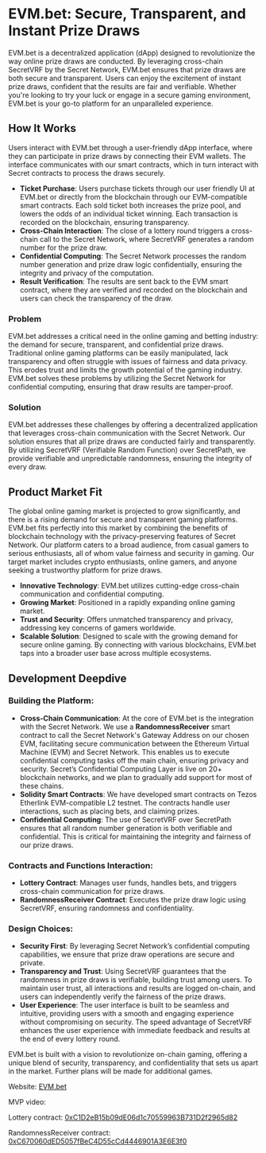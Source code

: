 # EVM.bet: Secure, Transparent, and Instant Prize Draws

EVM.bet is a decentralized application (dApp) designed to revolutionize the way online prize draws are conducted. By leveraging cross-chain SecretVRF by the Secret Network, EVM.bet ensures that prize draws are both secure and transparent. Users can enjoy the excitement of instant prize draws, confident that the results are fair and verifiable. Whether you're looking to try your luck or engage in a secure gaming environment, EVM.bet is your go-to platform for an unparalleled experience.

## How It Works
Users interact with EVM.bet through a user-friendly dApp interface, where they can participate in prize draws by connecting their EVM wallets. The interface communicates with our smart contracts, which in turn interact with Secret contracts to process the draws securely.
- **Ticket Purchase**: Users purchase tickets through our user friendly UI at EVM.bet or directly from the blockchain through our EVM-compatible smart contracts. Each sold ticket both increases the prize pool, and lowers the odds of an individual ticket winning. Each transaction is recorded on the blockchain, ensuring transparency.
- **Cross-Chain Interaction**: The close of a lottery round triggers a cross-chain call to the Secret Network, where SecretVRF generates a random number for the prize draw.
- **Confidential Computing**: The Secret Network processes the random number generation and prize draw logic confidentially, ensuring the integrity and privacy of the computation.
- **Result Verification**: The results are sent back to the EVM smart contract, where they are verified and recorded on the blockchain and users can check the transparency of the draw.

### Problem
EVM.bet addresses a critical need in the online gaming and betting industry: the demand for secure, transparent, and confidential prize draws. Traditional online gaming platforms can be easily manipulated, lack transparency and often struggle with issues of fairness and data privacy. This erodes trust and limits the growth potential of the gaming industry. EVM.bet solves these problems by utilizing the Secret Network for confidential computing, ensuring that draw results are tamper-proof.

### Solution
EVM.bet addresses these challenges by offering a decentralized application that leverages cross-chain communication with the Secret Network. Our solution ensures that all prize draws are conducted fairly and transparently. By utilizing SecretVRF (Verifiable Random Function) over SecretPath, we provide verifiable and unpredictable randomness, ensuring the integrity of every draw. 

## Product Market Fit
The global online gaming market is projected to grow significantly, and there is a rising demand for secure and transparent gaming platforms. EVM.bet fits perfectly into this market by combining the benefits of blockchain technology with the privacy-preserving features of Secret Network. Our platform caters to a broad audience, from casual gamers to serious enthusiasts, all of whom value fairness and security in gaming. Our target market includes crypto enthusiasts, online gamers, and anyone seeking a trustworthy platform for prize draws.

- **Innovative Technology**: EVM.bet utilizes cutting-edge cross-chain communication and confidential computing.
- **Growing Market**: Positioned in a rapidly expanding online gaming market.
- **Trust and Security**: Offers unmatched transparency and privacy, addressing key concerns of gamers worldwide.
- **Scalable Solution**: Designed to scale with the growing demand for secure online gaming. By connecting with various blockchains, EVM.bet taps into a broader user base across multiple ecosystems.

## Development Deepdive
### Building the Platform:
- **Cross-Chain Communication**: At the core of EVM.bet is the integration with the Secret Network. We use a **RandomnessReceiver** smart contract to call the Secret Network's Gateway Address on our chosen EVM, facilitating secure communication between the Ethereum Virtual Machine (EVM) and Secret Network. This enables us to execute confidential computing tasks off the main chain, ensuring privacy and security. Secret’s Confidential Computing Layer is live on 20+ blockchain networks, and we plan to gradually add support for most of these chains.
- **Solidity Smart Contracts**: We have developed smart contracts on Tezos Etherlink EVM-compatible L2 testnet. The contracts handle user interactions, such as placing bets, and claiming prizes.
- **Confidential Computing**: The use of SecretVRF over SecretPath ensures that all random number generation is both verifiable and confidential. This is critical for maintaining the integrity and fairness of our prize draws.

### Contracts and Functions Interaction:
- **Lottery Contract**: Manages user funds, handles bets, and triggers cross-chain communication for prize draws.
- **RandomnessReceiver Contract**: Executes the prize draw logic using SecretVRF, ensuring randomness and confidentiality.

### Design Choices:
- **Security First**: By leveraging Secret Network’s confidential computing capabilities, we ensure that prize draw operations are secure and private.
- **Transparency and Trust**: Using SecretVRF guarantees that the randomness in prize draws is verifiable, building trust among users. To maintain user trust, all interactions and results are logged on-chain, and users can independently verify the fairness of the prize draws.
- **User Experience**: The user interface is built to be seamless and intuitive, providing users with a smooth and engaging experience without compromising on security. The speed advantage of SecretVRF enhances the user experience with immediate feedback and results at the end of every lottery round.


EVM.bet is built with a vision to revolutionize on-chain gaming, offering a unique blend of security, transparency, and confidentiality that sets us apart in the market. Further plans will be made for additional games.

Website: [EVM.bet](https://EVM.bet)

MVP video: 

Lottery contract: [0xC1D2eB15b09dE06d1c70559963B731D2f2965d82](https://testnet-explorer.etherlink.com/address/0xC1D2eB15b09dE06d1c70559963B731D2f2965d82)

RandomnessReceiver contract: [0xC670060dED5057fBeC4D55cCd4446901A3E6E3f0](https://testnet-explorer.etherlink.com/address/0xC670060dED5057fBeC4D55cCd4446901A3E6E3f0)






